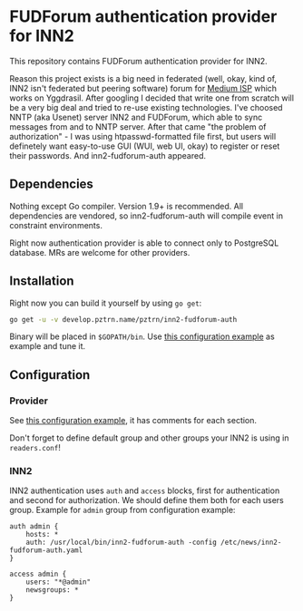 # FUDForum authentication provider for INN2

This repository contains FUDForum authentication provider for INN2.

Reason this project exists is a big need in federated (well, okay, kind of, INN2 isn't federated but peering software) forum for [Medium ISP](https://mediumfoundation.org) which works on Yggdrasil. After googling I decided that write one from scratch will be a very big deal and tried to re-use existing technologies. I've choosed NNTP (aka Usenet) server INN2 and FUDForum, which able to sync messages from and to NNTP server. After that came "the problem of authorization" - I was using htpasswd-formatted file first, but users will definetely want easy-to-use GUI (WUI, web UI, okay) to register or reset their passwords. And inn2-fudforum-auth appeared.

## Dependencies

Nothing except Go compiler. Version 1.9+ is recommended. All dependencies are vendored, so inn2-fudforum-auth will compile event in constraint environments.

Right now authentication provider is able to connect only to PostgreSQL database. MRs are welcome for other providers.

## Installation

Right now you can build it yourself by using ``go get``:

```bash
go get -u -v develop.pztrn.name/pztrn/inn2-fudforum-auth
```

Binary will be placed in ``$GOPATH/bin``. Use [this configuration example](/inn2-fudforum-auth.dist.yaml) as example and tune it.

## Configuration

### Provider

See [this configuration example](/inn2-fudforum-auth.dist.yaml), it has comments for each section.

Don't forget to define default group and other groups your INN2 is using in ``readers.conf``!

### INN2

INN2 authentication uses ``auth`` and ``access`` blocks, first for authentication and second for authorization. We should define them both for each users group. Example for ``admin`` group from configuration example:

```text
auth admin {
    hosts: *
    auth: /usr/local/bin/inn2-fudforum-auth -config /etc/news/inn2-fudforum-auth.yaml
}

access admin {
    users: "*@admin"
    newsgroups: *
}
```
